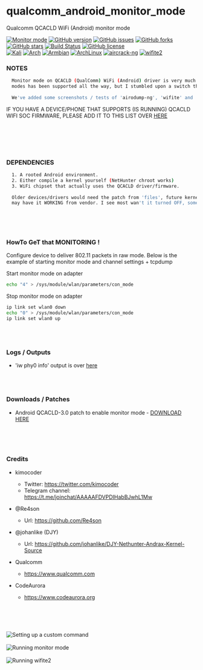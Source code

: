 
# qualcomm_android_monitor_mode
Qualcomm QCACLD WiFi (Android) monitor mode

[![Monitor mode](https://img.shields.io/badge/monitor%20mode-working-brightgreen.svg)](#)
[![GitHub version](https://raster.shields.io/badge/version-DEV-lightgrey.svg)](#)
[![GitHub issues](https://img.shields.io/github/issues/kimocoder/qualcomm_android_monitor_mode.svg)](https://github.com/kimocoder/qualcomm_android_monitor_mode/issues)
[![GitHub forks](https://img.shields.io/github/forks/kimocoder/qualcomm_android_monitor_mode.svg)](https://github.com/kimocoder/qualcomm_android_monitor_mode/network)
[![GitHub stars](https://img.shields.io/github/stars/kimocoder/qualcomm_android_monitor_mode.svg)](https://github.com/kimocoder/qualcomm_android_monitor_mode/stargazers)
[![Build Status](https://travis-ci.org/kimocoder/qualcomm_android_monitor_mode.svg?branch=master)](https://travis-ci.org/kimocoder/qualcomm_android_monitor_mode)
[![GitHub license](https://img.shields.io/github/license/kimocoder/qualcomm_android_monitor_mode.svg)](https://github.com/kimocoder/qualcomm_android_monitor_mode/blob/master/LICENSE)
<br>
[![Kali](https://img.shields.io/badge/Kali-supported-blue.svg)](https://www.kali.org)
[![Arch](https://img.shields.io/badge/Arch-supported-blue.svg)](https://www.archlinux.org)
[![Armbian](https://img.shields.io/badge/Armbian-supported-blue.svg)](https://www.armbian.com)
[![ArchLinux](https://img.shields.io/badge/ArchLinux-supported-blue.svg)](https://img.shields.io/badge/ArchLinux-supported-blue.svg)
[![aircrack-ng](https://img.shields.io/badge/aircrack--ng-supported-blue.svg)](https://github.com/aircrack-ng/aircrack-ng)
[![wifite2](https://img.shields.io/badge/wifite2-supported-blue.svg)](https://github.com/derv82/wifite2)


### NOTES
```sh
  Monitor mode on QCACLD (QualComm) WiFi (Android) driver is very much possible as the
  modes has been supported all the way, but I stumbled upon a switch that Qualcomm/vendors had DISABLED.
  
  We've added some screenshots / tests of 'airodump-ng', 'wifite' and 'tcpdump' down at the bottom here.
```
  IF YOU HAVE A DEVICE/PHONE THAT SUPPORTS (IS RUNNING) QCACLD WIFI SOC FIRMWARE,
  PLEASE ADD IT TO THIS LIST OVER [HERE](https://github.com/kimocoder/qualcomm_android_monitor_mode/blob/master/LIST_OF_DEVICES.txt)


<br><br><br><br>
### DEPENDENCIES
```sh
  1. A rooted Android environment.
  2. Either compile a kernel yourself (NetHunter chroot works)
  3. WiFi chipset that actually uses the QCACLD driver/firmware.
  
  Older devices/drivers would need the patch from 'files', future kernels of 4.9, 4.14, 4.19
  may have it WORKING from vendor. I see most wan't it turned OFF, some not .. We'll see!
  
```

<br><br>
### HowTo GeT that MONITORING !

Configure device to deliver 802.11 packets in raw mode.
Below is the example of starting monitor mode and channel settings + tcpdump

Start monitor mode on adapter
```sh
echo "4" > /sys/module/wlan/parameters/con_mode
```

Stop monitor mode on adapter
```sh
ip link set wlan0 down
echo "0" > /sys/module/wlan/parameters/con_mode
ip link set wlan0 up
```


<br><br>
### Logs / Outputs

* 'iw phy0 info' output is over [here](https://github.com/kimocoder/qualcomm_android_monitor_mode/blob/master/docs/iwphy_output.txt)


<br><br>
### Downloads / Patches
  * Android QCACLD-3.0 patch to enable monitor mode - [DOWNLOAD HERE](https://github.com/kimocoder/qualcomm_android_monitor_mode/raw/master/files/enable_monitor_mode.patch)
<br><br>


<br><br>
### Credits
* kimocoder
  * Twitter: https://twitter.com/kimocoder
  * Telegram channel: https://t.me/joinchat/AAAAAFDVPDIHabBJwhL1Mw
  
* @Re4son
  * Url: https://github.com/Re4son

* @johanlike (DJY)
  * Url: https://github.com/johanlike/DJY-Nethunter-Andrax-Kernel-Source

* Qualcomm
  * https://www.qualcomm.com

* CodeAurora
  * https://www.codeaurora.org
<br><br><br>





<br><br>
![Setting up a custom command](https://i.imgur.com/cTJhOTB.jpg)
<br><br>
![Running monitor mode](https://i.imgur.com/s5gzFso.jpg)
<br><br>
![Running wifite2](https://i.imgur.com/VNpiXEk.jpg)
<br><br><br><br><br><br>

